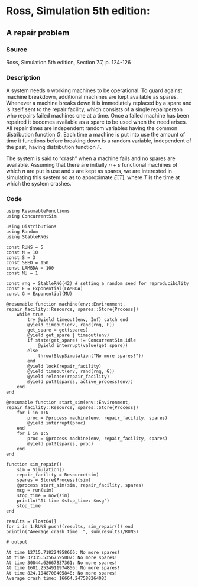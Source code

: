 # Ross, Simulation 5th edition:
  
## A repair problem

### Source

Ross, Simulation 5th edition, Section 7.7, p. 124-126

### Description

A system needs $n$ working machines to be operational. To guard against machine breakdown, additional machines are kept available as spares. Whenever a machine breaks down it is immediately replaced by a spare and is itself sent to the repair facility, which consists of a single repairperson who repairs failed machines one at a time. Once a failed machine has been repaired it becomes available as a spare to be used when the need arises. All repair times are independent random variables having the common distribution function $G$. Each time a machine is put into use the amount of time it functions before breaking down is a random variable, independent of the past, having distribution function $F$.

The system is said to “crash” when a machine fails and no spares are available. Assuming that there are initially $n + s$ functional machines of which $n$ are put in use and $s$ are kept as spares, we are interested in simulating this system so as to approximate $E[T]$, where $T$ is the time at which the system crashes.

### Code

```jldoctest
using ResumableFunctions
using ConcurrentSim

using Distributions
using Random
using StableRNGs

const RUNS = 5
const N = 10
const S = 3
const SEED = 150
const LAMBDA = 100
const MU = 1

const rng = StableRNG(42) # setting a random seed for reproducibility
const F = Exponential(LAMBDA)
const G = Exponential(MU)

@resumable function machine(env::Environment, repair_facility::Resource, spares::Store{Process})
    while true
        try @yield timeout(env, Inf) catch end
        @yield timeout(env, rand(rng, F))
        get_spare = get(spares)
        @yield get_spare | timeout(env)
        if state(get_spare) != ConcurrentSim.idle 
            @yield interrupt(value(get_spare))
        else
            throw(StopSimulation("No more spares!"))
        end
        @yield lock(repair_facility)
        @yield timeout(env, rand(rng, G))
        @yield release(repair_facility)
        @yield put!(spares, active_process(env))
    end
end

@resumable function start_sim(env::Environment, repair_facility::Resource, spares::Store{Process})
    for i in 1:N
        proc = @process machine(env, repair_facility, spares)
        @yield interrupt(proc)
    end
    for i in 1:S
        proc = @process machine(env, repair_facility, spares)
        @yield put!(spares, proc) 
    end
end

function sim_repair()
    sim = Simulation()
    repair_facility = Resource(sim)
    spares = Store{Process}(sim)
    @process start_sim(sim, repair_facility, spares)
    msg = run(sim)
    stop_time = now(sim)
    println("At time $stop_time: $msg")
    stop_time
end

results = Float64[]
for i in 1:RUNS push!(results, sim_repair()) end
println("Average crash time: ", sum(results)/RUNS)

# output

At time 12715.718224958666: No more spares!
At time 37335.53567595007: No more spares!
At time 30844.62667837361: No more spares!
At time 1601.2524911974856: No more spares!
At time 824.1048708405848: No more spares!
Average crash time: 16664.247588264083
```